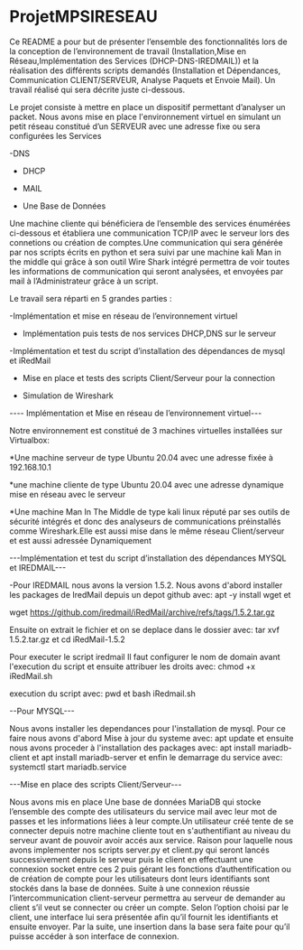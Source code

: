 # ProjetMPSIRESEAU
Ce README a pour but de présenter l’ensemble des fonctionnalités lors de la conception de l’environnement de travail (Installation,Mise en Réseau,Implémentation des Services (DHCP-DNS-IREDMAIL)) et la réalisation des différents scripts demandés (Installation et Dépendances, Communication CLIENT/SERVEUR, Analyse Paquets et Envoie Mail). Un travail réalisé  qui sera décrite juste ci-dessous.

Le projet consiste à mettre en place un dispositif permettant d’analyser un packet. Nous avons mise en place l'environnement virtuel en simulant un petit réseau constitué d’un SERVEUR avec une adresse fixe ou sera configurées les Services


-DNS

-	DHCP

-	MAIL

-	Une Base de Données


Une machine cliente qui bénéficiera de l’ensemble des services énumérées ci-dessous et établiera une communication  TCP/IP avec le serveur lors des connetions ou création de comptes.Une communication qui sera générée par nos scripts écrits en python  et sera suivi par une machine kali Man in the middle qui grâce à son outil Wire Shark intégré permettra de voir toutes les informations de communication qui seront analysées, et envoyées par mail à l’Administrateur grâce à un script.


Le travail sera réparti en 5 grandes parties :


-Implémentation et mise en réseau de l’environnement virtuel

-	Implémentation puis tests de nos services DHCP,DNS sur le serveur

-Implémentation et test du script d’installation des dépendances de mysql et iRedMail

-	Mise en place et tests des scripts Client/Serveur pour la connection 

-	 Simulation de Wireshark 


----	Implémentation et Mise en réseau de l’environnement virtuel---


Notre environnement est constitué de 3 machines virtuelles installées sur Virtualbox:

*Une machine serveur de type Ubuntu 20.04 avec une adresse fixée à 192.168.10.1

*une machine cliente de type Ubuntu 20.04 avec une adresse dynamique mise en réseau avec le serveur 

*Une machine Man In The Middle de type kali linux réputé par ses outils de sécurité intégrés et donc des analyseurs de communications préinstallés comme Wireshark.Elle est aussi mise dans le même réseau Client/serveur et est aussi adressée Dynamiquement


---Implémentation et test du script d’installation des dépendances MYSQL et IREDMAIL---

-Pour IREDMAIL nous avons la version 1.5.2. Nous avons d'abord installer les packages de IredMail depuis un depot github avec: 
apt -y install wget et 

wget https://github.com/iredmail/iRedMail/archive/refs/tags/1.5.2.tar.gz

Ensuite on extrait le fichier et on se deplace dans le dossier avec:
tar xvf 1.5.2.tar.gz et 
cd iRedMail-1.5.2

Pour executer le script iredmail Il faut configurer le nom de domain avant l'execution du script
et ensuite attribuer les droits avec: 
chmod +x iRedMail.sh

execution du script avec:
pwd et 
bash iRedmail.sh


--Pour MYSQL---

Nous avons installer les dependances pour l'installation de mysql.
Pour ce faire nous avons d'abord Mise à jour du systeme avec:
apt update et 
ensuite nous avons proceder à l'installation des packages avec:
apt install mariadb-client et 
apt install mariadb-server
et enfin le demarrage du service avec:
systemctl start mariadb.service


---Mise en place  des scripts Client/Serveur---

Nous avons mis en place Une base de données MariaDB qui stocke l’ensemble des compte des utilisateurs du service mail avec leur mot de passes et les informations liées à leur compte.Un utilisateur créé tente de se connecter depuis notre machine cliente tout en s'authentifiant au niveau du serveur  avant de pouvoir avoir accés aux service. Raison pour laquelle nous avons implementer nos scripts server.py et client.py qui seront lancés successivement depuis le serveur puis le client en effectuant une connexion socket entre ces 2 puis gérant les fonctions d’authentification ou de création de compte pour les utilisateurs dont leurs identifiants sont stockés dans la base de données. 
Suite à une connexion réussie l’intercommunication  client-serveur permettra au serveur de demander au client s’il veut se connecter ou créer un compte. Selon l’option choisi par le client, une interface lui sera présentée afin qu’il fournit les identifiants et ensuite envoyer. Par la suite, une insertion dans la base sera faite pour qu’il puisse accéder à son interface de connexion.
 
